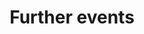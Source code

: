 ---
title: Further events
parent: events
order: 2
sections:

   - file: presentations
     layout: text     
---